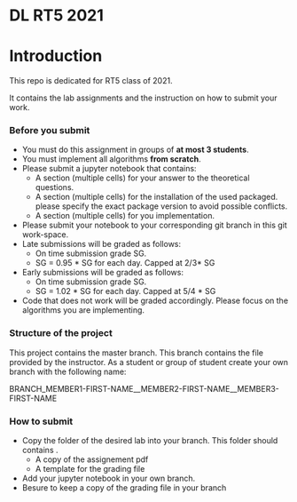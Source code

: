 # DL RT5 2021

# Introduction

This repo is dedicated for RT5 class of 2021.

It contains the lab assignments and the instruction on how  to submit your work.

### Before you submit
 - You must do this assignment in groups of **at most 3 students**.
 - You must implement all algorithms **from scratch**.
 - Please submit a jupyter notebook that contains:
    - A section (multiple cells) for your answer to the theoretical questions.
    - A section (multiple cells) for the installation of the used packaged. please specify the exact package version to avoid possible conflicts.
    - A section (multiple cells) for you implementation.
 - Please submit your notebook to your corresponding git branch in this git work-space. 
 - Late submissions will be graded as follows:
    - On time submission grade SG.
    - SG = 0.95 \* SG for each day. Capped at 2/3* SG 
 - Early submissions will be graded as follows:
    - On time submission grade SG.
    - SG = 1.02 \* SG for each day. Capped at 5/4 * SG 
 - Code that does not work will be graded accordingly. Please focus on the algorithms you are implementing.

### Structure of the project
This project contains the master branch. This branch contains the file provided by the instructor.
As a student or group of student create your own branch with the following name:

BRANCH_MEMBER1-FIRST-NAME__MEMBER2-FIRST-NAME__MEMBER3-FIRST-NAME

### How to submit
 - Copy the folder of the desired lab into your branch. This folder should contains .
   - A copy of the assignement pdf
   - A template for the grading file
 - Add your jupyter notebook in your own branch. 
 - Besure to keep a copy of the grading file in your branch
